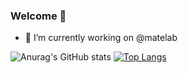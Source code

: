 ### Welcome 👋
- 🔭 I’m currently working on @matelab

 
![Anurag's GitHub stats](https://github-readme-stats.vercel.app/api?username=juanPabloCesarini&show_icons=true&theme=dark)
[![Top Langs](https://github-readme-stats.vercel.app/api/top-langs/?username=juanPabloCesarini&layout=compact&theme=dark)](https://github.com/anuraghazra/github-readme-stats)



<!--
**juanPabloCesarini/juanPabloCesarini** is a ✨ _special_ ✨ repository because its `README.md` (this file) appears on your GitHub profile.

Here are some ideas to get you started:



- 👯 I’m looking to collaborate on ...
- 🤔 I’m looking for help with ...
- 💬 Ask me about ...
- 📫 How to reach me: ...
- 😄 Pronouns: ...
- ⚡ Fun fact: ...
-->
